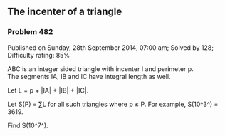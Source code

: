 The incenter of a triangle
--------------------------

### Problem 482

Published on Sunday, 28th September 2014, 07:00 am; Solved by 128;
Difficulty rating: 85%

ABC is an integer sided triangle with incenter I and perimeter p.\
 The segments IA, IB and IC have integral length as well.

Let L = p + |IA| + |IB| + |IC|.

Let S(P) = ∑L for all such triangles where p ≤ P. For example, S(10^3^)
= 3619.

Find S(10^7^).
